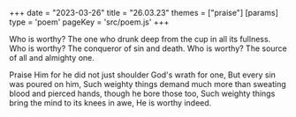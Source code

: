 +++
date = "2023-03-26"
title = "26.03.23"
themes = ["praise"]
[params]
  type = 'poem'
  pageKey = 'src/poem.js'
+++

Who is worthy?
The one who drunk deep from the cup in all its fullness.
Who is worthy?
The conqueror of sin and death.
Who is worthy?
The source of all and almighty one.

Praise Him for he did not just shoulder God's wrath for one, 
But every sin was poured on him,
Such weighty things demand much more than sweating blood and pierced hands, though he bore those too,
Such weighty things bring the mind to its knees in awe,
He is worthy indeed.
